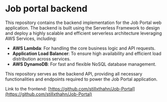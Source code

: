 # Job portal backend

This repository contains the backend implementation for the Job Portal web application. The backend is built using the Serverless Framework to design and deploy a highly scalable and efficient serverless architecture leveraging AWS Services, including:

- **AWS Lambda**: For handling the core business logic and API requests.
- **Application Load Balancer**: To ensure high availability and efficient load distribution across services.
- **AWS DynamoDB**: For fast and flexible NoSQL database management.
  
This repository serves as the backend API, providing all necessary functionalities and endpoints required to power the Job Portal application.

Link to the frontend: [https://github.com/stillxthahn/Job-Portal](https://github.com/stillxthahn/Job-Portal)

